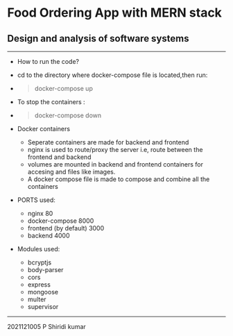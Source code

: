 # Food Ordering App with MERN stack 
## Design and analysis of software systems
***
- How to run the code?
- cd to the directory where docker-compose file is located,then run:
- >docker-compose up
- To stop the containers :
- >docker-compose down

- Docker containers
    - Seperate containers are made for backend and frontend
    - nginx is used to route/proxy the server i.e, route between the frontend and backend
    - volumes are mounted in backend and frontend containers for accesing and files like images.
    - A docker compose file is made to compose and combine all the containers
- PORTS used:
    - nginx 80
    - docker-compose 8000
    - frontend (by default) 3000
    - backend 4000

-  Modules used:
    - bcryptjs
    - body-parser
    - cors
    - express
    - mongoose
    - multer
    - supervisor

***
2021121005
P Shiridi kumar
